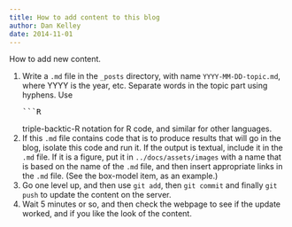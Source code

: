 ```yaml
---
title: How to add content to this blog
author: Dan Kelley
date: 2014-11-01
---
```


How to add new content.

1. Write a `.md` file in the `_posts` directory, with name
   `YYYY-MM-DD-topic.md`, where YYYY is the year, etc. Separate words in the
   topic part using hyphens.  Use <pre>```R</pre> triple-backtic-R notation for
   R code, and similar for other languages.
2. If this `.md` file contains code that is to produce results that will go in
   the blog, isolate this code and run it.  If the output is textual, include
   it in the `.md` file.  If it is a figure, put it in `../docs/assets/images`
   with a name that is based on the name of the `.md` file, and then insert
   appropriate links in the `.md` file.  (See the box-model item, as an
   example.)
3. Go one level up, and then use `git add`, then `git commit` and finally `git
   push` to update the content on the server.
4. Wait 5 minutes or so, and then check the webpage to see if the update
   worked, and if you like the look of the content.

